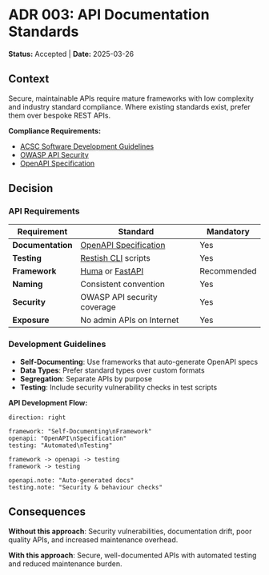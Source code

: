 # ADR 003: API Documentation Standards

**Status:** Accepted | **Date:** 2025-03-26

## Context

Secure, maintainable APIs require mature frameworks with low complexity and industry standard compliance. Where existing standards exist, prefer them over bespoke REST APIs.

**Compliance Requirements:**
- [ACSC Software Development Guidelines](https://www.cyber.gov.au/resources-business-and-government/essential-cyber-security/ism/cyber-security-guidelines/guidelines-software-development)
- [OWASP API Security](https://owasp.org/www-project-api-security/)
- [OpenAPI Specification](https://spec.openapis.org/)

## Decision

### API Requirements

| Requirement | Standard | Mandatory |
|-------------|----------|-----------|
| **Documentation** | [OpenAPI Specification](https://spec.openapis.org/) | Yes |
| **Testing** | [Restish CLI](https://rest.sh/#/openapi) scripts | Yes |
| **Framework** | [Huma](https://huma.rocks/) or [FastAPI](https://fastapi.tiangolo.com/) | Recommended |
| **Naming** | Consistent convention | Yes |
| **Security** | OWASP API security coverage | Yes |
| **Exposure** | No admin APIs on Internet | Yes |

### Development Guidelines

- **Self-Documenting**: Use frameworks that auto-generate OpenAPI specs
- **Data Types**: Prefer standard types over custom formats
- **Segregation**: Separate APIs by purpose
- **Testing**: Include security vulnerability checks in test scripts

**API Development Flow:**

```d2
direction: right

framework: "Self-Documenting\nFramework"
openapi: "OpenAPI\nSpecification" 
testing: "Automated\nTesting"

framework -> openapi -> testing
framework -> testing

openapi.note: "Auto-generated docs"
testing.note: "Security & behaviour checks"
```

## Consequences

**Without this approach**: Security vulnerabilities, documentation drift, poor quality APIs, and increased maintenance overhead.

**With this approach**: Secure, well-documented APIs with automated testing and reduced maintenance burden.
